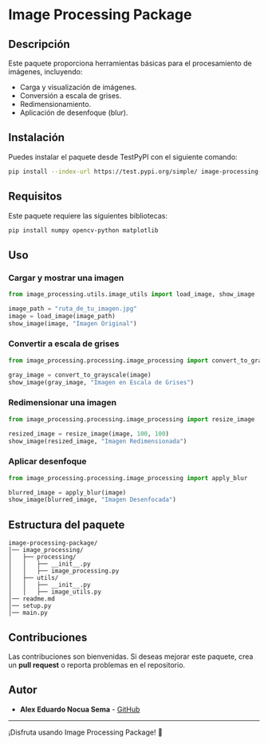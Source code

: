 # Image Processing Package

## Descripción
Este paquete proporciona herramientas básicas para el procesamiento de imágenes, incluyendo:
- Carga y visualización de imágenes.
- Conversión a escala de grises.
- Redimensionamiento.
- Aplicación de desenfoque (blur).

## Instalación
Puedes instalar el paquete desde TestPyPI con el siguiente comando:

```bash
pip install --index-url https://test.pypi.org/simple/ image-processing-package
```

## Requisitos
Este paquete requiere las siguientes bibliotecas:

```bash
pip install numpy opencv-python matplotlib
```

## Uso

### Cargar y mostrar una imagen
```python
from image_processing.utils.image_utils import load_image, show_image

image_path = "ruta_de_tu_imagen.jpg"
image = load_image(image_path)
show_image(image, "Imagen Original")
```

### Convertir a escala de grises
```python
from image_processing.processing.image_processing import convert_to_grayscale

gray_image = convert_to_grayscale(image)
show_image(gray_image, "Imagen en Escala de Grises")
```

### Redimensionar una imagen
```python
from image_processing.processing.image_processing import resize_image

resized_image = resize_image(image, 100, 100)
show_image(resized_image, "Imagen Redimensionada")
```

### Aplicar desenfoque
```python
from image_processing.processing.image_processing import apply_blur

blurred_image = apply_blur(image)
show_image(blurred_image, "Imagen Desenfocada")
```

## Estructura del paquete
```
image-processing-package/
│── image_processing/
│   ├── processing/
│   │   ├── __init__.py
│   │   ├── image_processing.py
│   ├── utils/
│   │   ├── __init__.py
│   │   ├── image_utils.py
│── readme.md
│── setup.py
│── main.py
```

## Contribuciones
Las contribuciones son bienvenidas. Si deseas mejorar este paquete, crea un **pull request** o reporta problemas en el repositorio.


## Autor
- **Alex Eduardo Nocua Sema** - [GitHub](https://github.com/AlexNocua)

---
¡Disfruta usando Image Processing Package! 🚀

